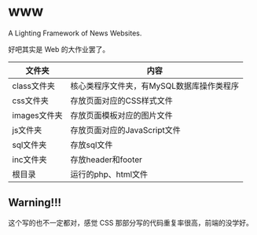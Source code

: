 # www

A Lighting Framework of News Websites.

好吧其实是 Web 的大作业罢了。

文件夹 | 内容
--- | ---
class文件夹 | 核心类程序文件夹，有MySQL数据库操作类程序
css文件夹 | 存放页面对应的CSS样式文件
images文件夹 | 存放页面模板对应的图片文件
js文件夹 | 存放页面对应的JavaScript文件
sql文件夹 | 存放sql文件
inc文件夹 | 存放header和footer
根目录 | 运行的php、html文件

## Warning!!!
这个写的也不一定都对，感觉 CSS 那部分写的代码重复率很高，前端的没学好。
